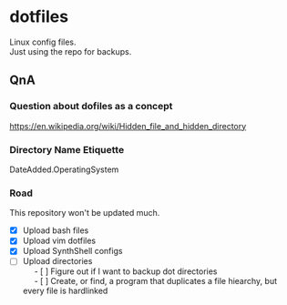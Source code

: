 # dotfiles
Linux config files.    
Just using the repo for backups.


## QnA 
### Question about dofiles as a concept
https://en.wikipedia.org/wiki/Hidden_file_and_hidden_directory

### Directory Name Etiquette
DateAdded.OperatingSystem

### Road
This repository won't be updated much.   
- [X] Upload bash files   
- [X] Upload vim dotfiles   
- [X] Upload SynthShell configs
- [ ] Upload directories    
&nbsp;&nbsp;&nbsp;&nbsp; - [ ] Figure out if I want to backup dot directories   
&nbsp;&nbsp;&nbsp;&nbsp; - [ ] Create, or find, a program that duplicates a file hiearchy, but every file is hardlinked   

